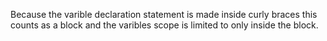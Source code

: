 Because the varible declaration statement is made 
inside curly braces this counts as a block and the 
varibles scope is limited to only inside the block. 